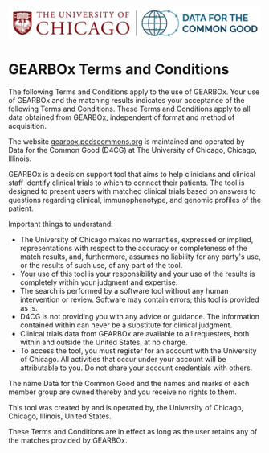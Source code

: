 ![Logo](img/D4CG_Header.png)
# GEARBOx Terms and Conditions
The following Terms and Conditions apply to the use of GEARBOx. Your use of GEARBOx and the matching results indicates your acceptance of the following Terms and Conditions. These Terms and Conditions apply to all data obtained from GEARBOx, independent of format and method of acquisition.

The website [gearbox.pedscommons.org](https://gearbox.pedscommons.org) is maintained and operated by Data for the Common Good (D4CG) at The University of Chicago, Chicago, Illinois. 

GEARBOx is a decision support tool that aims to help clinicians and clinical staff identify clinical trials to which to connect their patients. The tool is designed to present users with matched clinical trials based on answers to questions regarding clinical, immunophenotype, and genomic profiles of the patient.

Important things to understand:

- The University of Chicago makes no warranties, expressed or implied, representations with respect to the accuracy or completeness of the match results, and, furthermore, assumes no liability for any party's use, or the results of such use, of any part of the tool. 
- Your use of this tool is your responsibility and your use of the results is completely within your judgment and expertise.
- The search is performed by a software tool without any human intervention or review. Software may contain errors; this tool is provided as is.
- D4CG is not providing you with any advice or guidance. The information contained within can never be a substitute for clinical judgment.
- Clinical trials data from GEARBOx are available to all requesters, both within and outside the United States, at no charge.
- To access the tool, you must register for an account with the University of Chicago. All activities that occur under your account will be attributable to you. Do not share your account credentials with others.

The name Data for the Common Good and the names and marks of each member group are owned thereby and you receive no rights to them.

This tool was created by and is operated by, the University of Chicago, Chicago, Illinois, United States.

These Terms and Conditions are in effect as long as the user retains any of the matches provided by GEARBOx.